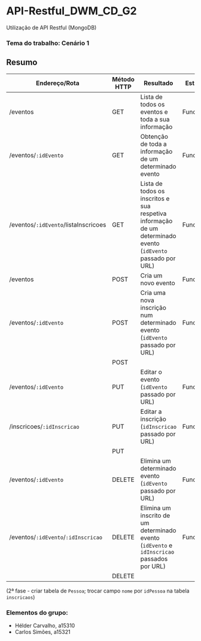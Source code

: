 ﻿# API-Restful_DWM_CD_G2
Utilização de API Restful (MongoDB)

### **Tema do trabalho:** Cenário 1

## Resumo

| Endereço/Rota | Método HTTP | Resultado | Estado |
| --- | --- | --- | --- |
| /eventos | GET | Lista de todos os eventos e toda a sua informação | Funciona |
| /eventos/`:idEvento` | GET | Obtenção de toda a informação de um determinado evento | Funciona |
| /eventos/`:idEvento`/listaInscricoes | GET | Lista de todos os inscritos e sua respetiva informação de um determinado evento (`idEvento` passado por URL) | Funciona |
| /eventos | POST | Cria um novo evento | Funciona |
| /eventos/`:idEvento` | POST | Cria uma nova inscrição num determinado evento (`idEvento` passado por URL) | Funciona |
|  | POST |  |
| /eventos/`:idEvento` | PUT | Editar o evento (`idEvento` passado por URL) | Funciona |
| /inscricoes/`:idInscricao` | PUT | Editar a inscrição (`idInscricao` passado por URL) | Funciona |
|  | PUT |  |
| /eventos/`:idEvento` | DELETE | Elimina um determinado evento (`idEvento` passado por URL) | Funciona |
| /eventos/`:idEvento`/`:idInscricao` | DELETE | Elimina um inscrito de um determinado evento (`idEvento` e `idInscricao` passados por URL) | Funciona |
|  | DELETE |  |

(2ª fase - criar tabela de `Pessoa`; trocar campo `nome` por `idPessoa` na tabela `inscricaos`)

### **Elementos do grupo:**
- Hélder Carvalho, a15310
- Carlos Simões, a15321